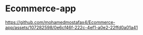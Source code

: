 # Ecommerce-app



https://github.com/mohamedmostafax4/Ecommerce-app/assets/107282598/0e6cf46f-222c-4ef1-a0e2-22ffd0a01a41

